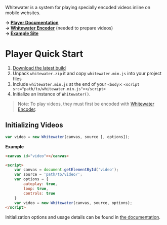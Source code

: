 Whitewater is a system for playing specially encoded videos inline on mobile websites.

**→ [Player Documentation](https://github.com/samiare/whitewater-player/wiki)**  
**→ [Whitewater Encoder](https://github.com/samiare/whitewater-player)** (needed to prepare videos)  
**→ [Example Site](https://samiare.github.io/whitewater-player/)**


# Player Quick Start

1. [Download the latest build](https://github.com/samiare/whitewater-player/releases/latest)
2. Unpack `whitewater.zip` it and copy `whitewater.min.js` into your project files
3. Include `whitewater.min.js` at the end of your `<body>`:
   `<script src="path/to/whitewater.min.js"></script>`
4. Initialize an instance of `Whitewater()`.

>Note: To play videos, they must first be encoded with [Whitewater Encoder](https://github.com/samiare/whitewater-encoder).

## Initializing Videos

```javascript
var video = new Whitewater(canvas, source [, options]);
```

**Example**

```html
<canvas id="video"></canvas>

<script>
    var canvas = document.getElementById('video');
    var source = 'path/to/video/';
    var options = {
        autoplay: true,
        loop: true,
        controls: true
    }
    var video = new Whitewater(canvas, source, options);
</script>
```

Initialization options and usage details can be found in [the documentation](https://github.com/samiare/whitewater-player/wiki).
